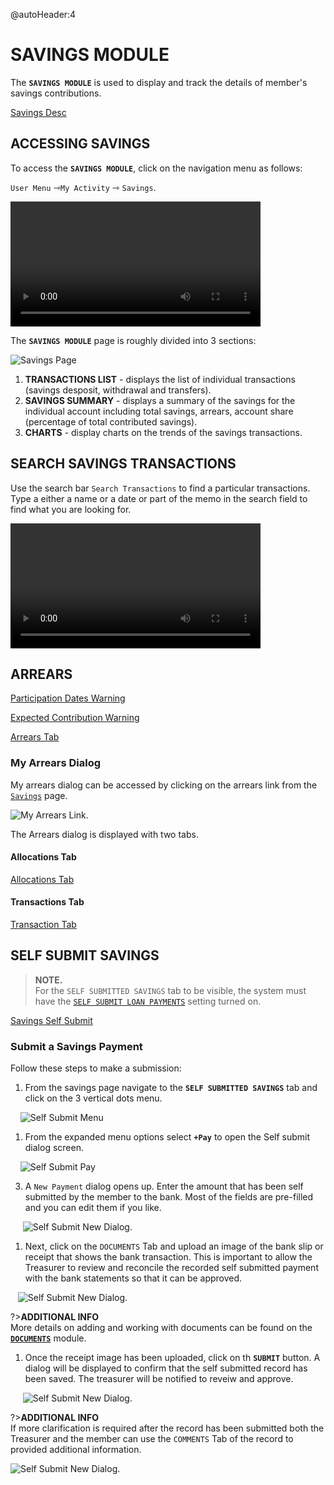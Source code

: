 @autoHeader:4
# SAVINGS MODULE
The **`SAVINGS MODULE`** is used to display and track the details of member's savings contributions. 

[Savings Desc](static/markdown/savings_desc.md ':include')

## ACCESSING SAVINGS

To access the **`SAVINGS MODULE`**, click on the navigation menu as follows:

`User Menu` &#8702;`My Activity` &#8702; `Savings`.

<video src="static/video/Access_My_savings.mp4" width="400px" controls>
  <img src="static/images/3.1.1_Savings_Menu.png"/>
</video>

The **`SAVINGS MODULE`** page is roughly divided into 3 sections:

![Savings Page](static/images/3.1.1_Savings_Page.png ":size=400") 

1. **TRANSACTIONS LIST** - displays the list of individual transactions (savings desposit, withdrawal and transfers).
2. **SAVINGS SUMMARY** - displays a summary of the savings for the individual account including total savings, arrears, account share (percentage of total contributed savings).
3. **CHARTS** - display charts on the trends of the savings transactions.

## SEARCH SAVINGS TRANSACTIONS

Use the search bar `Search Transactions` to find a particular transactions. Type a either a name or a date or part of the memo in the search field to find what you are looking for.

<video src="static/video/Search_Savings.mp4" width="400px" controls>
  <img src="static/images/3.1.3_Search_Savings_Page.png"/>
</video>

## ARREARS

<!-- embed:start:participation dates warning -->

[Participation Dates Warning](static/markdown/participation_dates_warning.md ':include')

<!-- embed:end:participation dates warning -->

<!-- embed:start:expected contribution warning -->

[Expected Contribution Warning](static/markdown/expected_contribution_warning.md ':include')

<!-- embed:end:expected contribution warning -->

<!-- embed:start:arrears -->

[Arrears Tab](static/markdown/arrears.md ':include')

<!-- embed:end:arrears -->

### My Arrears Dialog

My arrears dialog can be accessed by clicking on the arrears link from the [`Savings`](04_user_savings) page. 

![My Arrears Link](static/images/3.4_My_Arrears_Link.png " :size=400").

The Arrears dialog is displayed with two tabs.

#### Allocations Tab
<!-- embed:start:arrears tab -->

[Allocations Tab](static/markdown/arrears_tab.md ':include')

<!-- embed:end:arrears tab -->


#### Transactions Tab

<!-- embed:start:allocations tab -->

[Transaction Tab](static/markdown/arrears_allocations_tab.md ':include')

<!-- embed:end:allocations tab -->

## SELF SUBMIT SAVINGS

>**NOTE.** \
>For the `SELF SUBMITTED SAVINGS` tab to be visible, the system must have the [`SELF SUBMIT LOAN PAYMENTS`](17_admin_system-settings?id=self-submit-loan-payments) setting turned on.


<!-- embed:start:app settings -->

[Savings Self Submit](static/markdown/self_submit_savings.md ':include')

<!-- embed:end:app settings -->

### Submit a Savings Payment

Follow these steps to make a submission:

1. From the savings page navigate to the **`SELF SUBMITTED SAVINGS`** tab and click on the 3 vertical dots menu.

&nbsp;&nbsp;&nbsp;&nbsp;![Self Submit Menu](static/images/3.1.3.1_self_submit_menu.png ":size=400") 

1. From the expanded menu options select **`+Pay`** to open the Self submit dialog screen.

&nbsp;&nbsp;&nbsp;&nbsp;![Self Submit Pay](static/images/3.1.3.1_self_submit_pay.png ":size=400") 

3. A `New Payment` dialog opens up. Enter the amount that has been self submitted by the member to the bank. Most of the fields are pre-filled and you can edit them if you like.

&nbsp;&nbsp;&nbsp;&nbsp;&nbsp;![Self Submit New Dialog](static/images/3.1.3.2_self_submit_new.png ":size=400").

1. Next, click on the `DOCUMENTS` Tab and upload an image of the bank slip or receipt that shows the bank transaction. This is important to allow the Treasurer to review and reconcile the recorded self submitted payment with the bank statements so that it can be approved.

&nbsp;&nbsp;&nbsp;![Self Submit New Dialog](static/images/3.1.3.2_self_submit_doc.png ":size=400").

   
?>**ADDITIONAL INFO** \
More details on adding and working with documents can be found on the [**`DOCUMENTS`**](06_user_documents.md) module.  


1. Once the receipt image has been uploaded, click on th **`SUBMIT`** button. A dialog will be displayed to confirm that the self submitted record has been saved. The treasurer will be notified to reveiw and approve.

&nbsp;&nbsp;&nbsp;&nbsp;&nbsp;![Self Submit New Dialog](static/images/3.1.3.2_self_submit_save.png ":size=400").

?>**ADDITIONAL INFO** \
If more clarification is required after the record has been submitted both the Treasurer and the member can use the `COMMENTS` Tab of the record to provided additional information.

![Self Submit New Dialog](static/images/3.1.3.2_self_submit_comment.png ":size=400").